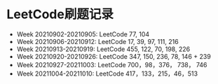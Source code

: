 # LeetCode刷题记录

- Week 20210902-20210905: LeetCode 77, 104
- Week 20210906-20210912: LeetCode 17, 39, 97, 111, 216
- Week 20210913-20210919: LeetCode 455, 122, 70, 198, 226
- Week 20210920-20210926: LeetCode 347, 150, 236, 78, 146 + 239
- Week 20210927-20211003: LeetCode 700，98，376， 738， 746
- Week 20211004-20211010: LeetCode 417，133，215，46，513
